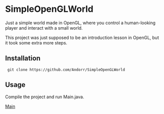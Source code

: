 # SimpleOpenGLWorld
Just a simple world made in OpenGL, where you control a human-looking player and interact with a small world.

This project was just supposed to be an introduction lesson in OpenGL, but it took some extra more steps.

## Installation
```
 git clone https://github.com/Andorr/SimpleOpenGLWorld
```

## Usage
Compile the project and run Main.java.

[Main](images/main.PNG)
